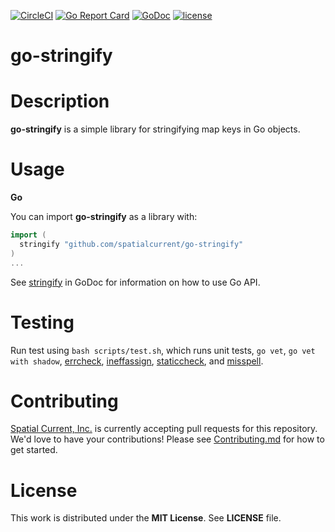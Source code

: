[![CircleCI](https://circleci.com/gh/spatialcurrent/go-stringify/tree/master.svg?style=svg)](https://circleci.com/gh/spatialcurrent/go-stringify/tree/master) [![Go Report Card](https://goreportcard.com/badge/spatialcurrent/go-stringify)](https://goreportcard.com/report/spatialcurrent/go-stringify)  [![GoDoc](https://godoc.org/github.com/spatialcurrent/go-stringify?status.svg)](https://godoc.org/github.com/spatialcurrent/go-stringify) [![license](http://img.shields.io/badge/license-MIT-red.svg?style=flat)](https://github.com/spatialcurrent/go-stringify/blob/master/LICENSE)

# go-stringify

# Description

**go-stringify** is a simple library for stringifying map keys in Go objects.

# Usage

**Go**

You can import **go-stringify** as a library with:

```go
import (
  stringify "github.com/spatialcurrent/go-stringify"
)
...
```

See [stringify](https://godoc.org/github.com/spatialcurrent/go-stringify) in GoDoc for information on how to use Go API.

# Testing

Run test using `bash scripts/test.sh`, which runs unit tests, `go vet`, `go vet with shadow`, [errcheck](https://github.com/kisielk/errcheck), [ineffassign](https://github.com/gordonklaus/ineffassign), [staticcheck](https://staticcheck.io/), and [misspell](https://github.com/client9/misspell).

# Contributing

[Spatial Current, Inc.](https://spatialcurrent.io) is currently accepting pull requests for this repository.  We'd love to have your contributions!  Please see [Contributing.md](https://github.com/spatialcurrent/go-stringify/blob/master/CONTRIBUTING.md) for how to get started.

# License

This work is distributed under the **MIT License**.  See **LICENSE** file.
